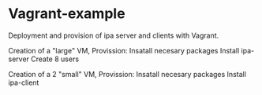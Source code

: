 
# Vagrant-example
Deployment and provision of ipa server and clients with Vagrant.


  Creation of a "large" VM,
  Provission:
      Insatall necesary packages
      Install ipa-server
      Create 8 users
      

  Creation of a 2 "small" VM,
  Provission:
      Insatall necesary packages
      Install ipa-client
        
    
        
    
